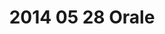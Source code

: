 ---
layout: blog
title: 2014 05 28 Orale
category: blog
lat: 47.60295
lng: -122.30858
altitude: 85.23
image: https://s3-us-west-2.amazonaws.com/worldcup14/2014-05-28 11:39:32 PDT.jpg
observation: 20140528113932PDT
---